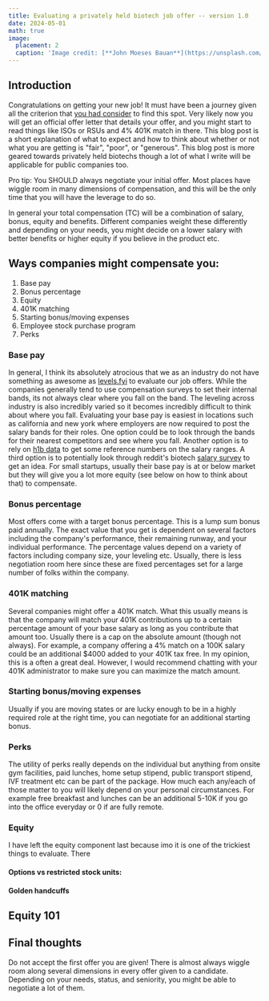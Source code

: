 ```yaml
---
title: Evaluating a privately held biotech job offer -- version 1.0
date: 2024-05-01
math: true
image:
  placement: 2
  caption: 'Image credit: [**John Moeses Bauan**](https://unsplash.com/photos/OGZtQF8iC0g)'
---
```


## Introduction
Congratulations on getting your new job! It must have been a journey given all the criterion that [you had consider](https://msultan.github.io/post/20240421_job_hunting_p1/) to find this spot. Very likely now you will get an official offer letter that details your offer, and you might start to read things like ISOs or RSUs and 4% 401K match in there. This blog post is a short explanation of what to expect and how to think about whether or not what you are getting is "fair", "poor", or "generous". This blog post is more geared towards privately held biotechs though a lot of what I write will be applicable for public companies too. 

Pro tip: You SHOULD always negotiate your initial offer. Most places have wiggle room in many dimensions of compensation, and this will be the only time that you will have the leverage to do so. 

In general your total compensation (TC) will be a combination of salary, bonus, equity and benefits. Different companies weight these differently and depending on your needs, you might decide on a lower salary with better benefits or higher equity if you believe in the product etc. 

## Ways companies might compensate you: 
1. Base pay
2. Bonus percentage
3. Equity 
4. 401K matching 
5. Starting bonus/moving expenses 
6. Employee stock purchase program  
7. Perks 


### Base pay
In general, I think its absolutely atrocious that we as an industry do not have something as awesome as [levels.fyi](https://www.levels.fyi/?compare=Google,Facebook,Salesforce&track=Software%20Engineer) to evaluate our job offers. While the companies generally tend to use compensation surveys to set their internal bands, its not always clear where you fall on the band. The leveling across industry is also incredibly varied so it becomes incredibly difficult to think about where you fall. Evaluating your base pay is easiest in locations such as california and new york where employers are now required to post the salary bands for their roles. One option could be to look through the bands for their nearest competitors and see where you fall. Another option is to rely on [h1b data](https://h1bdata.info/index.php?em=merck&job=&city=&year=2023) to get some reference numbers on the salary ranges. A third option is to potentially look through reddit's biotech [salary survey](https://docs.google.com/spreadsheets/d/1G0FmJhkOME_sv66hWmhnZS5qR2KMTY7nzkxksv46bfk/edit) to get an idea. For small startups, usually their base pay is at or below market but they will give you a lot more equity (see below on how to think about that) to compensate. 

### Bonus percentage
Most offers come with a target bonus percentage. This is a lump sum bonus paid annually. The exact value that you get is dependent on several factors including the company's performance, their remaining runway, and your individual performance. The percentage values depend on a variety of factors including company size, your leveling etc. Usually, there is less negotiation room here since these are fixed percentages set for a large number of folks within the company. 

### 401K matching
Several companies might offer a 401K match. What this usually means is that the company will match your 401K contributions up to a certain percentage amount of your base salary as long as you contribute that amount too. Usually there is a cap on the absolute amount (though not always). For example, a company offering a 4% match on a 100K salary could be an additional $4000 added to your 401K tax free. In my opinion, this is a often a great deal. However, I would recommend chatting with your 401K administrator to make sure you can maximize the match amount. 

### Starting bonus/moving expenses 
Usually if you are moving states or are lucky enough to be in a highly required role at the right time, you can negotiate for an additional starting bonus. 

### Perks
The utility of perks really depends on the individual but anything from onsite gym facilities, paid lunches, home setup stipend, public transport stipend, IVF treatment etc can be part of the package. How much each any/each of those matter to you will likely depend on your personal circumstances. For example free breakfast and lunches can be an additional 5-10K if you go into the office everyday or 0 if are fully remote. 

### Equity 
I have left the equity component last because imo it is one of the trickiest things to evaluate. There 


#### Options vs restricted stock units:
#### Golden handcuffs 
#### 

## Equity 101

## Final thoughts 
Do not accept the first offer you are given! There is almost always wiggle room along several dimensions in every offer given to a candidate. Depending on your needs, status, and seniority, you might be able to negotiate a lot of them. 


